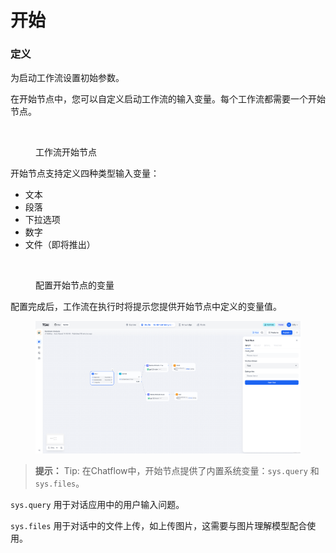 # 开始

### 定义

为启动工作流设置初始参数。

在开始节点中，您可以自定义启动工作流的输入变量。每个工作流都需要一个开始节点。

<figure><img src="/en/.gitbook/assets/guides/workflow/node/start/image (236).png" alt="" width="375"><figcaption><p>工作流开始节点</p></figcaption></figure>

开始节点支持定义四种类型输入变量：

* 文本
* 段落
* 下拉选项
* 数字
* 文件（即将推出）

<figure><img src="/en/.gitbook/assets/guides/workflow/node/start/output (2) (1).png" alt=""><figcaption><p>配置开始节点的变量</p></figcaption></figure>

配置完成后，工作流在执行时将提示您提供开始节点中定义的变量值。

<figure><img src="../../../.gitbook/assets/output (3) (1).png" alt=""><figcaption></figcaption></figure>

> **提示：**
Tip: 在Chatflow中，开始节点提供了内置系统变量：`sys.query` 和 `sys.files`。

`sys.query` 用于对话应用中的用户输入问题。

`sys.files` 用于对话中的文件上传，如上传图片，这需要与图片理解模型配合使用。

